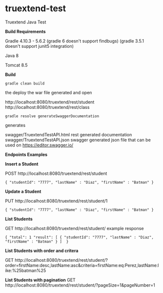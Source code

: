# truextend-test
Truextend Java Test

**Build Requirements**

Gradle 4.10.3 - 5.6.2
  (gradle 6 doesn't support findbugs)
  (gradle 3.5.1  doesn't support junit5 integration)

Java 8

Tomcat 8.5



**Build**

`gradle clean build`

the deploy the war file generated and open

http://localhost:8080/truextend/rest/student
http://localhost:8080/truextend/rest/class

`gradle resolve generateSwaggerDocumentation`

 generates
 
 swagger/TruextendTestAPI.html rest generated documentation
 swagger/TruextendTestAPI.json swagger generated json file that can be used on https://editor.swagger.io/ 


**Endpoints Examples**

**Insert a Student**

POST
http://localhost:8080/truextend/rest/student

`
{
    "studentId": "7777",
    "lastName" : "Diaz",
    "firstName" : "Batman"
}
`

**Update a Student**

PUT
http://localhost:8080/truextend/rest/student/1

`
{
    "studentId": "7777",
    "lastName" : "Diaz",
    "firstName" : "Batman"
}
`

**List Students**

GET
http://localhost:8080/truextend/rest/student/
example response

`
{
  "total": 1
  "result": [
    {
    "studentId": "7777",
    "lastName" : "Diaz",
    "firstName" : "Batman"
    }
   ] 
}
`

**List Students with order and critera**

GET
http://localhost:8080/truextend/rest/student/?order=firstName:desc,lastName:asc&criteria=firstName:eq:Perez,lastName:like:%25batman%25

**List Students with pagination**
GET
http://localhost:8080/truextend/rest/student/?pageSize=1&pageNumber=1

